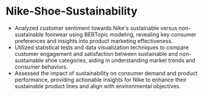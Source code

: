 # Nike-Shoe-Sustainability
- Analyzed customer sentiment towards Nike's sustainable versus non-sustainable footwear using BERTopic modeling, revealing key consumer preferences and insights into product marketing effectiveness.
- Utilized statistical tests and data visualization techniques to compare customer engagement and satisfaction between sustainable and non-sustainable shoe categories, aiding in understanding market trends and consumer behaviors.
- Assessed the impact of sustainability on consumer demand and product performance, providing actionable insights for Nike to enhance their sustainable product lines and align with environmental objectives.

